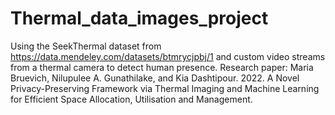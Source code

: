 # Thermal_data_images_project

Using the SeekThermal dataset from https://data.mendeley.com/datasets/btmrycjpbj/1 and custom video streams from a thermal camera to detect human presence.
Research paper:
Maria Bruevich, Nilupulee A. Gunathilake, and Kia Dashtipour. 2022. A Novel Privacy-Preserving Framework via Thermal Imaging and Machine Learning for Efficient Space Allocation, Utilisation and Management.
